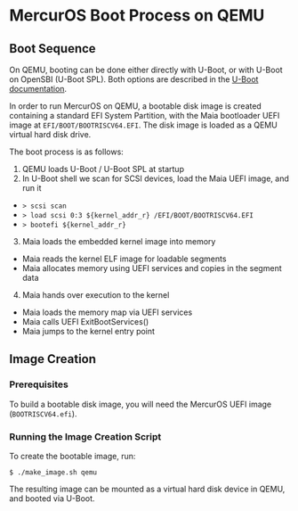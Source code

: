 # MercurOS Boot Process on QEMU

## Boot Sequence

On QEMU, booting can be done either directly with U-Boot, or with U-Boot on OpenSBI
(U-Boot SPL). Both options are described in the
[U-Boot documentation](https://u-boot.readthedocs.io/en/latest/board/emulation/qemu-riscv.html).

In order to run MercurOS on QEMU, a bootable disk image is created containing a
standard EFI System Partition, with the Maia bootloader UEFI image at
`EFI/BOOT/BOOTRISCV64.EFI`. The disk image is loaded as a QEMU virtual hard
disk drive.

The boot process is as follows:

1. QEMU loads U-Boot / U-Boot SPL at startup
2. In U-Boot shell we scan for SCSI devices, load the Maia UEFI image, and run it
  - `> scsi scan`
  - `> load scsi 0:3 ${kernel_addr_r} /EFI/BOOT/BOOTRISCV64.EFI`
  - `> bootefi ${kernel_addr_r}`
3. Maia loads the embedded kernel image into memory
  - Maia reads the kernel ELF image for loadable segments
  - Maia allocates memory using UEFI services and copies in the segment data
4. Maia hands over execution to the kernel
  - Maia loads the memory map via UEFI services
  - Maia calls UEFI ExitBootServices()
  - Maia jumps to the kernel entry point

## Image Creation

### Prerequisites

To build a bootable disk image, you will need the MercurOS UEFI image (`BOOTRISCV64.efi`).

### Running the Image Creation Script

To create the bootable image, run:
```
$ ./make_image.sh qemu
```

The resulting image can be mounted as a virtual hard disk device in QEMU, and booted
via U-Boot.
